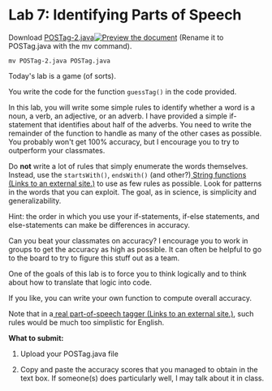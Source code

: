 # Lab 7: Identifying Parts of Speech

Download [POSTag-2.java](https://ursinus.instructure.com/courses/6375/files/347741/download?wrap=1)[![Preview the document](https://ursinus.instructure.com/images/preview.png)](https://ursinus.instructure.com/courses/6375/files/347741/download?wrap=1)  (Rename it to POSTag.java with the mv command).

`mv POSTag-2.java POSTag.java`

Today's lab is a game (of sorts).

You write the code for the function `guessTag()` in the code provided.

In this lab, you will write some simple rules to identify whether a  word is a noun, a verb, an adjective, or an adverb.  I have provided a  simple if-statement that identifies about half of the adverbs.  You need to write the remainder of the function to handle as many of the other  cases as possible. You probably won't get 100% accuracy, but I encourage you to try to outperform your classmates.

Do **not** write a lot of rules that simply enumerate the words themselves. Instead, use the `startsWith()`, `endsWith()` (and other?)[ String functions (Links to an external site.)](https://docs.oracle.com/javase/7/docs/api/java/lang/String.html) to use as few rules as possible.  Look for patterns in the words that you can exploit.  The goal, as in science, is simplicity and generalizability. 

Hint: the order in which you use your if-statements, if-else  statements, and else-statements can make be differences in accuracy. 

Can you beat your classmates on accuracy? I encourage you to work in groups to get the accuracy as high as possible. It can often be  helpful to go to the board to try to figure this stuff out as a team.

One of the goals of this lab is to force you to think logically and to think about how to translate that logic into code.

If you like, you can write your own function to compute overall accuracy.

Note that in a[ real part-of-speech tagger (Links to an external site.)](http://corenlp.run/), such rules would be much too simplistic for English.

**What to submit:**

1. Upload your POSTag.java file

2. Copy and paste the accuracy scores that you managed to obtain in  the text box. If someone(s) does particularly well, I may talk about it in class.